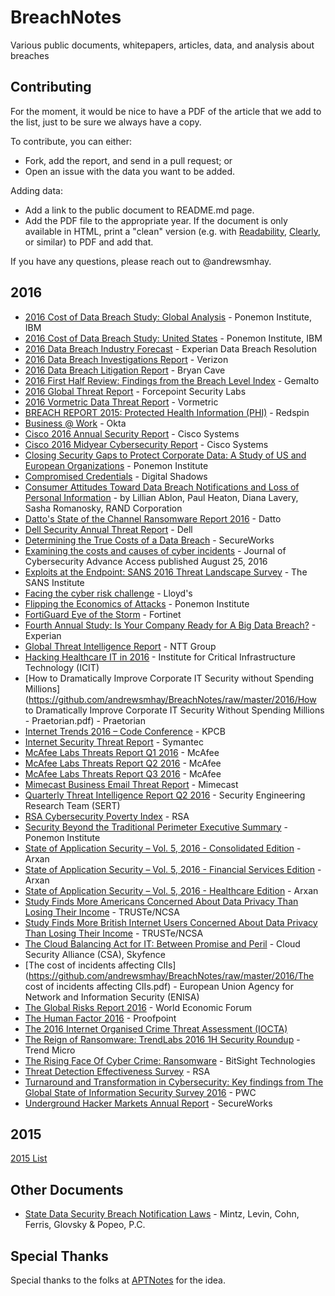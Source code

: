 # BreachNotes
Various public documents, whitepapers, articles, data, and analysis about breaches

## Contributing
For the moment, it would be nice to have a PDF of the article that we add to the list, just to be sure we always have a copy.

To contribute, you can either:
* Fork, add the report, and send in a pull request; or
* Open an issue with the data you want to be added.

Adding data:
* Add a link to the public document to README.md page.
* Add the PDF file to the appropriate year. If the document is only available in HTML, print a "clean" version (e.g. with [Readability](https://readability.com/), [Clearly](https://evernote.com/clearly/), or similar) to PDF and add that.

If you have any questions, please reach out to @andrewsmhay.

## 2016

* [2016 Cost of Data Breach Study: Global Analysis](https://github.com/andrewsmhay/BreachNotes/raw/master/2016/SEL03094WWEN.PDF) - Ponemon Institute, IBM
* [2016 Cost of Data Breach Study: United States](https://github.com/andrewsmhay/BreachNotes/raw/master/2016/SEL03094USEN.PDF) - Ponemon Institute, IBM
* [2016 Data Breach Industry Forecast](https://github.com/andrewsmhay/BreachNotes/raw/master/2016/2016-experian-data-breach-industry-forecast.pdf) - Experian Data Breach Resolution
* [2016 Data Breach Investigations Report](https://github.com/andrewsmhay/BreachNotes/raw/master/2016/rp_DBIR_2016_Report_Insiders_en_xg.pdf) - Verizon
* [2016 Data Breach Litigation Report](https://github.com/andrewsmhay/BreachNotes/raw/master/2016/d7691a96-5525-4e86-9e1f-80ee7f6a8185.pdf) - Bryan Cave
* [2016 First Half Review: Findings from the Breach Level Index](https://github.com/andrewsmhay/BreachNotes/raw/master/2016/Breach-Level-Index-Report-H12016.pdf) - Gemalto
* [2016 Global Threat Report](https://github.com/andrewsmhay/BreachNotes/raw/master/2016/forcepoint_2016_global_threat_report_en.pdf) - Forcepoint Security Labs
* [2016 Vormetric Data Threat Report](https://github.com/andrewsmhay/BreachNotes/raw/master/2016/Vormetric_2016_Data_Threat_Report_Global_WEB.pdf) - Vormetric
* [BREACH REPORT 2015: Protected Health Information (PHI)](../master/2016/2016-experian-data-breach-industry-forecast.pdf) - Redspin
* [Business @ Work](https://github.com/andrewsmhay/BreachNotes/raw/master/2016/Okta_Businesses_at_Work_March_2016.pdf) - Okta
* [Cisco 2016 Annual Security Report](https://github.com/andrewsmhay/BreachNotes/raw/master/2016/cisco-asr-2016.pdf) - Cisco Systems
* [Cisco 2016 Midyear Cybersecurity Report](https://github.com/andrewsmhay/BreachNotes/raw/master/2016/midyear-security-report-2016.pdf) - Cisco Systems
* [Closing Security Gaps to Protect Corporate Data: A Study of US and European Organizations](https://github.com/andrewsmhay/BreachNotes/raw/master/2016/Varonis_Ponemon_2016_Report.pdf) - Ponemon Institute
* [Compromised Credentials](https://github.com/andrewsmhay/BreachNotes/raw/master/2016/CompromisedCredentials-LearnFromtheExposureoftheWorlds1000BiggestCompanies-Download.pdf) - Digital Shadows
* [Consumer Attitudes Toward Data Breach Notifications and Loss of Personal Information](https://github.com/andrewsmhay/BreachNotes/raw/master/2016/RAND_RR1187.pdf) - by Lillian Ablon, Paul Heaton, Diana Lavery, Sasha Romanosky, RAND Corporation
* [Datto's State of the Channel Ransomware Report 2016](https://github.com/andrewsmhay/BreachNotes/raw/master/2016/DattoStateOfTheChannelRansomwareReport2016_RH.pdf) - Datto
* [Dell Security Annual Threat Report](https://github.com/andrewsmhay/BreachNotes/raw/master/2016/dell-security-annual-threat-report-2016-white-paper-19757.pdf) - Dell
* [Determining the True Costs of a Data Breach](https://github.com/andrewsmhay/BreachNotes/raw/master/2016/SecureWorksSECO214DeterminingCostsofBreach.pdf) - SecureWorks
* [Examining the costs and causes of cyber incidents](https://github.com/andrewsmhay/BreachNotes/raw/master/2016/cybsec.tyw001.full.pdf) - Journal of Cybersecurity Advance Access published August 25, 2016
* [Exploits at the Endpoint: SANS 2016 Threat Landscape Survey](https://github.com/andrewsmhay/BreachNotes/raw/master/2016/survey-threat-landscape.pdf) - The SANS Institute
* [Facing the cyber risk challenge](https://github.com/andrewsmhay/BreachNotes/raw/master/2016/lloyds_cyber_surveyreport_v2_190916.pdf) - Lloyd's
* [Flipping the Economics of Attacks](https://github.com/andrewsmhay/BreachNotes/raw/master/2016/PAN_Ponemon_Report.pdf) - Ponemon Institute
* [FortiGuard Eye of the Storm](https://github.com/andrewsmhay/BreachNotes/raw/master/2016/Threat-Report-FortiGuard-Eye-of-Storm.pdf) - Fortinet
* [Fourth Annual Study: Is Your Company Ready for A Big Data Breach?](https://github.com/andrewsmhay/BreachNotes/raw/master/2016/2016-experian-data-breach-preparedness-study.pdf) - Experian
* [Global Threat Intelligence Report](https://github.com/andrewsmhay/BreachNotes/raw/master/2016/2016-NTT-Group-GTIR.pdf) - NTT Group
* [Hacking Healthcare IT in 2016](https://github.com/andrewsmhay/BreachNotes/raw/master/2016/ICIT-Brief-Hacking-Healthcare-IT-in-2016.pdf)  - Institute for Critical Infrastructure Technology (ICIT)
* [How to Dramatically Improve Corporate IT Security without Spending Millions](https://github.com/andrewsmhay/BreachNotes/raw/master/2016/How to Dramatically Improve Corporate IT Security Without Spending Millions - Praetorian.pdf) - Praetorian
* [Internet Trends 2016 – Code Conference](https://github.com/andrewsmhay/BreachNotes/raw/master/2016/2016_internet_trends_report_final.pdf) - KPCB
* [Internet Security Threat Report](https://github.com/andrewsmhay/BreachNotes/raw/master/2016/istr-21-2016-en.pdf) - Symantec
* [McAfee Labs Threats Report Q1 2016](https://github.com/andrewsmhay/BreachNotes/raw/master/2016/rp-quarterly-threats-mar-2016.pdf) - McAfee
* [McAfee Labs Threats Report Q2 2016](https://github.com/andrewsmhay/BreachNotes/raw/master/2016/rp-quarterly-threats-may-2016.pdf) - McAfee
* [McAfee Labs Threats Report Q3 2016](https://github.com/andrewsmhay/BreachNotes/raw/master/2016/rp-quarterly-threats-sep-2016.pdf) - McAfee
* [Mimecast Business Email Threat Report](https://github.com/andrewsmhay/BreachNotes/raw/master/2016/report-business-email-threat-report2.pdf) - Mimecast
* [Quarterly Threat Intelligence Report Q2 2016](https://github.com/andrewsmhay/BreachNotes/raw/master/2016/sert-q2-2016-threat-report.pdf) - Security Engineering Research Team (SERT)
* [RSA Cybersecurity Poverty Index](https://github.com/andrewsmhay/BreachNotes/raw/master/2016/h15181-2016-rsa-cybersecurity-poverty.pdf) - RSA
* [Security Beyond the Traditional Perimeter Executive Summary](https://github.com/andrewsmhay/BreachNotes/raw/master/2016/Ponemon_External_Threat_2016__ExecSumm.pdf) - Ponemon Institute
* [State of Application Security – Vol. 5, 2016 - Consolidated Edition](https://github.com/andrewsmhay/BreachNotes/raw/master/2016/State_of_Application_Security_2016_Consolidated_Report.pdf) - Arxan
* [State of Application Security – Vol. 5, 2016 - Financial Services Edition](https://github.com/andrewsmhay/BreachNotes/raw/master/2016/State_of_Application_Security_2016_FinServ_Report.pdf) - Arxan
* [State of Application Security – Vol. 5, 2016 - Healthcare Edition](https://github.com/andrewsmhay/BreachNotes/raw/master/2016/State_of_Application_Security_2016_Healthcare_Report.pdf) - Arxan
* [Study Finds More Americans Concerned About Data Privacy Than Losing Their Income](https://github.com/andrewsmhay/BreachNotes/raw/master/2016/Final%20TRUSTe-NCSA%20US%20Consumer%20Research%20Press%20Release%202016%20Final%20270116.pdf) - TRUSTe/NCSA
* [Study Finds More British Internet Users Concerned About Data Privacy Than Losing Their Income](https://github.com/andrewsmhay/BreachNotes/raw/master/2016/Final%20TRUSTe-NCSA%20GB%20Consumer%20Research%20Press%20Release%202016%20FINAL%20270116.pdf) - TRUSTe/NCSA
* [The Cloud Balancing Act for IT: Between Promise and Peril](https://github.com/andrewsmhay/BreachNotes/raw/master/2016/WP%20CSA%20Survey%20Cloud%20Balancing%20Act%200116.pdf) - Cloud Security Alliance (CSA), Skyfence
* [The cost of incidents affecting CIIs](https://github.com/andrewsmhay/BreachNotes/raw/master/2016/The cost of incidents affecting CIIs.pdf) - European Union Agency for Network and Information Security (ENISA)
* [The Global Risks Report 2016](https://github.com/andrewsmhay/BreachNotes/raw/master/2016/WEF_GRR16.pdf) - World Economic Forum 
* [The Human Factor 2016](https://github.com/andrewsmhay/BreachNotes/raw/master/2016/human-factor-report-2016.pdf) - Proofpoint
* [The 2016 Internet Organised Crime Threat Assessment (IOCTA)](https://github.com/andrewsmhay/BreachNotes/raw/master/2016/europol_iocta_web_2016.pdf)
* [The Reign of Ransomware: TrendLabs 2016 1H Security Roundup](https://github.com/andrewsmhay/BreachNotes/raw/master/2016/rpt-the-reign-of-ransomware.pdf) - Trend Micro
* [The Rising Face Of Cyber Crime: Ransomware](https://github.com/andrewsmhay/BreachNotes/raw/master/2016/BitSight_Insights_-_The_Rising_Face_of_Cyber_Crime_Ransomware.pdf) - BitSight Technologies
* [Threat Detection Effectiveness Survey](https://github.com/andrewsmhay/BreachNotes/raw/master/2016/H14916-threat-detection-effectiveness-pdf-eb.pdf) - RSA
* [Turnaround and Transformation in Cybersecurity: Key findings from The Global State of Information Security Survey 2016](https://github.com/andrewsmhay/BreachNotes/raw/master/2016/pwc-global-state-of-information-security-survey-20.pdf) - PWC
* [Underground Hacker Markets Annual Report](https://github.com/andrewsmhay/BreachNotes/raw/master/2016/fSecureWorksSECO2123NUndergroundHackerMarketplace.pdf) - SecureWorks

## 2015
[2015 List](https://github.com/andrewsmhay/BreachNotes/tree/master/2015/README.md)

## Other Documents
* [State Data Security Breach Notification Laws](https://github.com/andrewsmhay/BreachNotes/raw/master/2016/state_data_breach_matrix_Sep_2016.pdf) - Mintz, Levin, Cohn, Ferris, Glovsky & Popeo, P.C.

## Special Thanks
Special thanks to the folks at [APTNotes](https://github.com/kbandla/APTnotes) for the idea.
